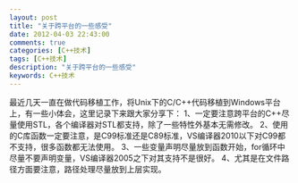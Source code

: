 ```yaml
---
layout: post
title: "关于跨平台的一些感受"
date: 2012-04-03 22:43:00 
comments: true
categories: [C++技术]
tags: [C++技术]
description: "关于跨平台的一些感受"
keywords: C++技术
---
```


  最近几天一直在做代码移植工作，将Unix下的C/C++代码移植到Windows平台上，有一些小体会，这里记录下来跟大家分享下：
  1、一定要注意跨平台的C++尽量使用STL，各个编译器对STL都支持，除了一些特性外基本无需修改。
  2、使用的C库函数一定要注意，是C99标准还是C89标准，VS编译器2010以下对C99都不支持，很多函数都无法使用。
  3、一些变量声明尽量放到函数开始，for循环中尽量不要声明变量，VS编译器2005之下对其支持不是很好。
  4、尤其是在文件路径方面要注意，路径处理尽量放到上层实现。
